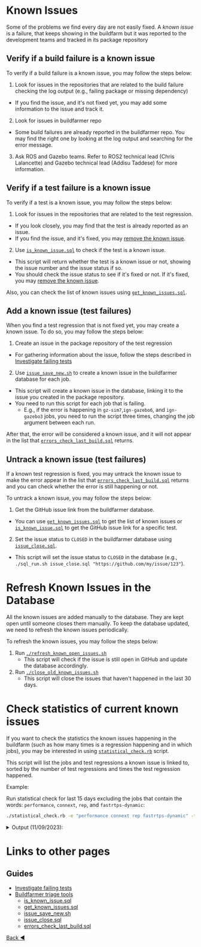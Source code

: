 # Known Issues

Some of the problems we find every day are not easily fixed. A _known issue_ is a failure, that keeps showing in the buildfarm but it was reported to the development teams and tracked in its package repository


## Verify if a build failure is a known issue

To verify if a build failure is a known issue, you may follow the steps below:
1. Look for issues in the repositories that are related to the build failure checking the log output (e.g., failing package or missing dependency)
  * If you find the issue, and it's not fixed yet, you may add some information to the issue and track it.
2. Look for issues in buildfarmer repo
  * Some build failures are already reported in the buildfarmer repo. You may find the right one by looking at the log output and searching for the error message.
3. Ask ROS and Gazebo teams. Refer to ROS2 technical lead (Chris Lalancette) and Gazebo technical lead (Addisu Taddese) for more information.

## Verify if a test failure is a known issue

To verify if a test is a known issue, you may follow the steps below:

1. Look for issues in the repositories that are related to the test regression.
  * If you look closely, you may find that the test is already reported as an issue.
  * If you find the issue, and it's fixed, you may [remove the known issue](#untrack-a-known-issue-test-failures).
2. Use [`is_known_issue.sql`](./buildfarmer_triage_tools.md#is_known_issuesql) to check if the test is a known issue.
  * This script will return whether the test is a known issue or not, showing the issue number and the issue status if so.
  * You should check the issue status to see if it's fixed or not. If it's fixed, you may [remove the known issue](#untrack-a-known-issue-test-failures).

Also, you can check the list of known issues using [`get_known_issues.sql`](./buildfarmer_triage_tools.md#get_known_issuessql).

## Add a known issue (test failures)

When you find a test regression that is not fixed yet, you may create a known issue. To do so, you may follow the steps below:

1. Create an issue in the package repository of the test regression
  * For gathering information about the issue, follow the steps described in [Investigate failing tests](./test_regressions_investigation.md#investigate-failing-tests)
2. Use [`issue_save_new.sh`](./buildfarmer_triage_tools.md#issue_save_newsh) to create a known issue in the buildfarmer database for each job.
  * This script will create a known issue in the database, linking it to the issue you created in the package repository.
  * You need to run this script for each job that is failing. 
    * E.g., if the error is happening in `gz-sim7`,`ign-gazebo6`, and `ign-gazebo3` jobs, you need to run the script three times, changing the job argument between each run.

After that, the error will be considered a known issue, and it will not appear in the list that [`errors_check_last_build.sql`](./buildfarmer_triage_tools.md#errors_check_last_buildsql) returns.

## Untrack a known issue (test failures)

If a known test regression is fixed, you may untrack the known issue to make the error appear in the list that [`errors_check_last_build.sql`](./buildfarmer_triage_tools.md#errors_check_last_buildsql) returns and you can check whether the error is still happening or not.

To untrack a known issue, you may follow the steps below:

1. Get the GitHub issue link from the buildfarmer database.
  * You can use [`get_known_issues.sql`](./buildfarmer_triage_tools.md#get_known_issuessql) to get the list of known issues or [`is_known_issue.sql`](./buildfarmer_triage_tools.md#is_known_issuesql) to get the GitHub issue link for a specific test.
2. Set the issue status to `CLOSED` in the buildfarmer database using [`issue_close.sql`](./buildfarmer_triage_tools.md#issue_closesql).
  * This script will set the issue status to `CLOSED` in the database (e.g., `./sql_run.sh issue_close.sql "https://github.com/my/issue/123"`).

# Refresh Known Issues in the Database

All the known issues are added manually to the database. They are kept open until someone closes them manually. To keep the database updated, we need to refresh the known issues periodically.

To refresh the known issues, you may follow the steps below:
1. Run [`./refresh_known_open_issues.sh`](./buildfarmer_triage_tools.md#refresh_known_open_issuessh)
   * This script will check if the issue is still open in GitHub and update the database accordingly.
2. Run [`./close_old_known_issues.sh`](./buildfarmer_triage_tools.md#close_old_known_issuessh)
   * This script will close the issues that haven't happened in the last 30 days.

# Check statistics of current known issues

If you want to check the statistics the known issues happening in the buildfarm (such as how many times is a regression happening and in which jobs), you may be interested in using [`statistical_check.rb`](./buildfarmer_triage_tools.md#statistical_checkrb) script.

This script will list the jobs and test regressions a known issue is linked to, sorted by the number of test regressions and times the test regression happened.

Example:

Run statistical check for last 15 days excluding the jobs that contain the words: `performance`, `connext`, `rep`, and `fastrtps-dynamic`:

```bash
./statistical_check.rb -e "performance connext rep fastrtps-dynamic" -t "15 days"
```

<details>
<summary>
Output (11/09/2023):
</summary>

```
Open Issue: https://github.com/gazebosim/gz-rendering/issues/745
	12 times in ign_rendering-ci-win:
		VisualTest.Wireframe
		VisualTest.VisibilityFlags
		VisualTest.UserData
		VisualTest.Scale
		VisualTest.Material
		(60 more errors not shown)
Open Issue: https://github.com/gazebosim/gz-launch/issues/203
	9 times in ign_launch-ign-5-win:
		UNIT_Manager_TEST.test_ran
Open Issue: https://github.com/gazebosim/gz-launch/issues/208
	8 times in ignition_launch-ci-ign-launch2-homebrew-amd64:
		CmdLine.Ls
		CmdLine.EchoSelf
Open Issue: https://github.com/gazebosim/gz-launch/issues/202
	8 times in ignition_launch-ci-ign-launch2-homebrew-amd64:
		CmdLine.Ls
		CmdLine.EchoSelf
	4 times in ign_launch-ign-5-win:
		CmdLine.HelpVsCompletionFlags
		CmdLine.HelpSelf
		CmdLine.EchoErb
		CmdLine.EchoBadErb
Closed Issue: https://github.com/gazebosim/gz-fuel-tools/issues/340
	7 times in ign_fuel-tools-gz-9-win:
		FuelClientTest.PatchModelFail
		FuelClientTest.CachedWorld
	4 times in ign_fuel-tools-gz-9-win:
		CollectionTest/DownloadCollectionTest.Models/2
		CollectionTest/DownloadCollectionTest.Models/1
		CollectionTest/DownloadCollectionTest.Models/0
		CollectionTest/DownloadCollectionTest.AllItems/2
		CollectionTest/DownloadCollectionTest.AllItems/1
		(2 more errors not shown)
Open Issue: https://github.com/gazebosim/gz-fuel-tools/issues/373
	7 times in ign_fuel-tools-gz-9-win:
		FuelClientTest.PatchModelFail
		FuelClientTest.CachedWorld
Not reported Issue: 
	6 times in ignition_gazebo-ci-ign-gazebo6-focal-amd64:
		SensorsFixture.UpdateRate
	5 times in ignition_gazebo-ci-gz-sim7-focal-amd64:
		ResetFixture.HandleReset
	5 times in ign_gazebo-gz-7-win:
		INTEGRATION_save_world.test_ran
	3 times in gz_sim-ci-gz-sim8-jammy-amd64:
		ActorFixture.ActorTrajectoryNoMesh
	8 times in nightly_linux-aarch64_release:
		test_tracetools.test_tracetools.test.test_timer.TestTimer.test_all
		projectroot.test_timer
	6 times in nightly_linux-aarch64_debug:
		test_ros2trace.test_ros2trace.test.test_ros2trace.test_trace.TestROS2TraceCLI.test_env_var_ros_trace_dir
	6 times in nightly_win_deb:
		projectroot.cpplint_rosidl_generated_cpp
	4 times in nightly_linux_debug:
		test_security.TestSecurePublisherSubscriber.test_subscriber_terminates_in_a_finite_amount_of_time
	4 times in nightly_linux-aarch64_release:
		test_ros2trace.test_ros2trace.test.test_ros2trace.test_trace.TestROS2TraceCLI.test_start_pause_resume_stop
	4 times in nightly_linux-aarch64_debug:
		test_ros2trace.test_ros2trace.test.test_ros2trace.test_trace.TestROS2TraceCLI.test_env_var_ros_home
	4 times in nightly_win_deb:
		launch_testing_ros.test.examples.talker_listener_launch_test.talker_listener_launch_test
	3 times in nightly_linux-aarch64_debug:
		test_tracetools_launch.test_tracetools_launch.test.test_tracetools_launch.test_trace_action.TestTraceAction.test_action_context_per_domain
	3 times in nightly_win_deb:
		test_msgs.cpplint_rosidl_generated_cpp.xunit.missing_result
		rosidl_generator_tests.cpplint_rosidl_generated_cpp.xunit.missing_result
Open Issue: https://github.com/gazebosim/gz-sim/issues/2084
	5 times in gz_sim-ci-gz-sim8-jammy-amd64:
		INTEGRATION_distortion_camera.test_ran
Open Issue: https://github.com/gazebosim/gz-rendering/issues/847
	4 times in ignition_rendering-ci-ign-rendering6-homebrew-amd64:
		UNIT_Visual_TEST.test_ran
		UNIT_TransformController_TEST.test_ran
		UNIT_ThermalCamera_TEST.test_ran
		UNIT_Scene_TEST.test_ran
		UNIT_RenderingIface_TEST.test_ran
		(18 more errors not shown)
	3 times in ignition_rendering-ci-ign-rendering6-homebrew-amd64:
		UNIT_WireBox_TEST.test_ran
		UNIT_Text_TEST.test_ran
		UNIT_OrthoViewController_TEST.test_ran
		UNIT_LightVisual_TEST.test_ran
		UNIT_LidarVisual_TEST.test_ran
		(5 more errors not shown)
Open Issue: https://github.com/gazebosim/gz-fuel-tools/issues/370
	4 times in ign_fuel-tools-gz-9-win:
		CollectionTest/DownloadCollectionTest.Models/2
		CollectionTest/DownloadCollectionTest.Models/1
		CollectionTest/DownloadCollectionTest.Models/0
		CollectionTest/DownloadCollectionTest.AllItems/2
		CollectionTest/DownloadCollectionTest.AllItems/1
		(2 more errors not shown)
Open Issue: https://github.com/gazebosim/gz-sim/issues/1887
	4 times in ignition_gazebo-ci-ign-gazebo6-homebrew-amd64:
		.ign-gazebo.python.test.testFixture_TEST
Open Issue: https://github.com/ros2/rclcpp/issues/2230
	4 times in nightly_win_deb:
		projectroot.test.rclcpp.test_publisher_subscription_count_api
	3 times in nightly_win_deb:
		rclcpp.test_publisher_subscription_count_api.gtest.missing_result
Open Issue: https://github.com/ros2/rosbag2/issues/1437
	3 times in nightly_win_deb:
		rosbag2_tests.test_rosbag2_play_end_to_end.gtest.missing_result
		projectroot.test_rosbag2_play_end_to_end
```

</details>


# Links to other pages

## Guides

* [Investigate failing tests](./test_regressions_investigation.md#investigate-failing-tests)
* [Buildfarmer triage tools](./buildfarmer_triage_tools.md#buildfarmer-triage-tools)
  * [is_known_issue.sql](./buildfarmer_triage_tools.md#is_known_issuesql)
  * [get_known_issues.sql](./buildfarmer_triage_tools.md#get_known_issuessql)
  * [issue_save_new.sh](./buildfarmer_triage_tools.md#issue_save_newsh)
  * [issue_close.sql](./buildfarmer_triage_tools.md#issue_closesql)
  * [errors_check_last_build.sql](./buildfarmer_triage_tools.md#errors_check_last_buildsql)

[Back :arrow_backward: ](../index.md)
